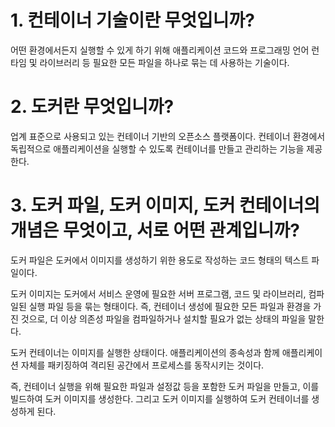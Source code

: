# 1. 컨테이너 기술이란 무엇입니까?
어떤 환경에서든지 실행할 수 있게 하기 위해 애플리케이션 코드와 프로그래밍 언어 런타임 및 라이브러리 등 필요한 모든 파일을 하나로 묶는 데 사용하는 기술이다.

# 2. 도커란 무엇입니까?
업계 표준으로 사용되고 있는 컨테이너 기반의 오픈소스 플랫폼이다. 컨테이너 환경에서 독립적으로 애플리케이션을 실행할 수 있도록 컨테이너를 만들고 관리하는 기능을 제공한다.

# 3. 도커 파일, 도커 이미지, 도커 컨테이너의 개념은 무엇이고, 서로 어떤 관계입니까?
도커 파일은 도커에서 이미지를 생성하기 위한 용도로 작성하는 코드 형태의 텍스트 파일이다.

도커 이미지는 도커에서 서비스 운영에 필요한 서버 프로그램, 코드 및 라이브러리, 컴파일된 실행 파일 등을 묶는 형태이다. 즉, 컨테이너 생성에 필요한 모든 파일과 환경을 가진 것으로, 더 이상 의존성 파일을 컴파일하거나 설치할 필요가 없는 상태의 파일을 말한다.

도커 컨테이너는 이미지를 실행한 상태이다. 애플리케이션의 종속성과 함께  애플리케이션 자체를 패키징하여 격리된 공간에서 프로세스를 동작시키는 것이다.

즉, 컨테이너 실행을 위해 필요한 파일과 설정값 등을 포함한 도커 파일을 만들고, 이를 빌드하여 도커 이미지를 생성한다. 그리고 도커 이미지를 실행하여 도커 컨테이너를 생성하게 된다.